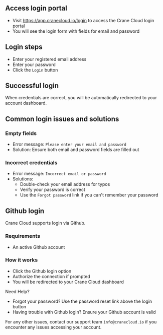 ## Access login portal

- Visit <a href="https://app.cranecloud.io/login" target="_blank" rel="noopener noreferrer">https://app.cranecloud.io/login</a> to access the Crane Cloud login portal
- You will see the login form with fields for email and password

## Login steps

- Enter your registered email address
- Enter your password
- Click the `Login` button

## Successful login

When credentials are correct, you will be automatically redirected to your account dashboard.

## Common login issues and solutions

### Empty fields

- Error message: `Please enter your email and password`
- Solution: Ensure both email and password fields are filled out

### Incorrect credentials

- Error message: `Incorrect email or password`
- Solutions:
    - Double-check your email address for typos
    - Verify your password is correct
    - Use the `Forgot password` link if you can't remember your password

## Github login
Crane Cloud supports login via Github.

### Requirements

- An active Github account

### How it works

- Click the Github login option
- Authorize the connection if prompted
- You will be redirected to your Crane Cloud dashboard

Need Help?

- Forgot your password? Use the password reset link above the login button
- Having trouble with Github login? Ensure your Github account is valid

For any other issues, contact our support team `info@cranecloud.io` if you encounter any issues accessing your account.